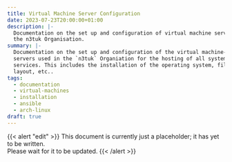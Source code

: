 ```yaml
---
title: Virtual Machine Server Configuration
date: 2023-07-23T20:00:00+01:00
description: |-
  Documentation on the set up and configuration of virtual machine servers in
  the n3tuk Organisation.
summary: |-
  Documentation on the set up and configuration of the virtual machine-based
  servers used in the `n3tuk` Organiation for the hosting of all systems and
  services. This includes the installation of the operating system, filesystem
  layout, etc..
tags:
  - documentation
  - virtual-machines
  - installation
  - ansible
  - arch-linux
draft: true
---
```


{{< alert "edit" >}} This document is currently just a placeholder; it has yet
to be written.<br />Please wait for it to be updated. {{< /alert >}}

